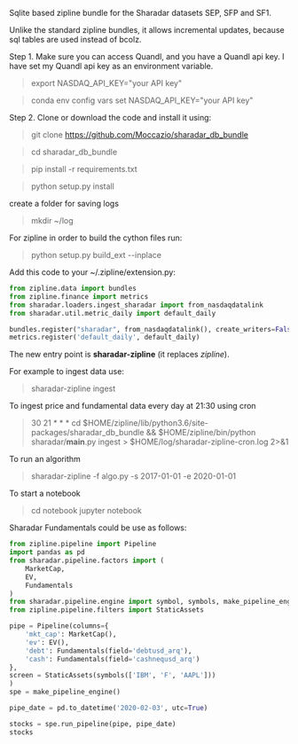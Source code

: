 Sqlite based zipline bundle for the Sharadar datasets SEP, SFP and SF1.

Unlike the standard zipline bundles, it allows incremental updates, because sql tables are used instead of bcolz.

Step 1. Make sure you can access Quandl, and you have a Quandl api key. I have set my Quandl api key as an environment variable.

>export NASDAQ_API_KEY="your API key"

>conda env config vars set NASDAQ_API_KEY="your API key"  

Step 2. Clone or download the code and install it using:

>git clone https://github.com/Moccazio/sharadar_db_bundle

>cd sharadar_db_bundle

>pip install -r requirements.txt

>python setup.py install

create a folder for saving logs

>mkdir ~/log

For zipline in order to build the cython files run:
>python setup.py build_ext --inplace

Add this code to your ~/.zipline/extension.py:
```python
from zipline.data import bundles
from zipline.finance import metrics
from sharadar.loaders.ingest_sharadar import from_nasdaqdatalink
from sharadar.util.metric_daily import default_daily

bundles.register("sharadar", from_nasdaqdatalink(), create_writers=False)
metrics.register('default_daily', default_daily)
```

The new entry point is **sharadar-zipline** (it replaces *zipline*).

For example to ingest data use:
> sharadar-zipline ingest

To ingest price and fundamental data every day at 21:30 using cron
> 30 21 * * *	cd $HOME/zipline/lib/python3.6/site-packages/sharadar_db_bundle && $HOME/zipline/bin/python sharadar/__main__.py ingest > $HOME/log/sharadar-zipline-cron.log 2>&1

To run an algorithm
> sharadar-zipline -f algo.py -s 2017-01-01 -e 2020-01-01


To start a notebook 
> cd notebook
> jupyter notebook


Sharadar Fundamentals could be use as follows:
```python
from zipline.pipeline import Pipeline
import pandas as pd
from sharadar.pipeline.factors import (
    MarketCap,
    EV,
    Fundamentals
)
from sharadar.pipeline.engine import symbol, symbols, make_pipeline_engine
from zipline.pipeline.filters import StaticAssets

pipe = Pipeline(columns={
    'mkt_cap': MarketCap(),
    'ev': EV(),
    'debt': Fundamentals(field='debtusd_arq'),
    'cash': Fundamentals(field='cashnequsd_arq')
},
screen = StaticAssets(symbols(['IBM', 'F', 'AAPL']))
)
spe = make_pipeline_engine()

pipe_date = pd.to_datetime('2020-02-03', utc=True)

stocks = spe.run_pipeline(pipe, pipe_date)
stocks
```
